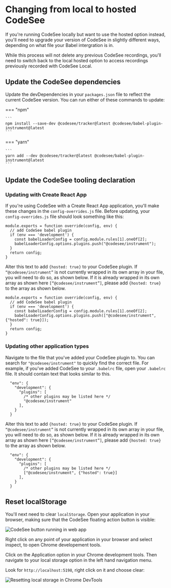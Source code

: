 # Changing from local to hosted CodeSee

If you're running CodeSee locally but want to use the hosted option instead, you'll need to upgrade your version of CodeSee in slightly different ways, depending on what file your Babel intergration is in.

While this process will not delete any previous CodeSee recordings, you'll need to switch back to the local hosted option to access recordings previously recorded with CodeSee Local.

## Update the CodeSee dependencies

Update the devDependencies in your `packages.json` file to reflect the current CodeSee version. You can run either of these commands to update:

=== "npm"

    ```
    npm install --save-dev @codesee/tracker@latest @codesee/babel-plugin-instrument@latest
    ```

=== "yarn"

    ```
    yarn add --dev @codesee/tracker@latest @codesee/babel-plugin-instrument@latest
    ```

## Update the CodeSee tooling declaration

### Updating with Create React App
If you're using CodeSee with a Create React App application, you'll make these changes in the `config-overrides.js` file. Before updating, your `config-overrides.js` file should look something like this:

```
module.exports = function override(config, env) {
  // add CodeSee babel plugin
  if (env === 'development') {
    const babelLoaderConfig = config.module.rules[1].oneOf[2];
    babelLoaderConfig.options.plugins.push("@codesee/instrument");
  }
  return config;
}
```

Alter this text to add `{hosted: true}` to your CodeSee plugin. If `“@codesee/instrument”` is not currently wrapped in its own array in your file, you will need to do so, as shown below. If it is already wrapped in its own array as shown here `[“@codesee/instrument”]`, please add `{hosted: true}` to the array as shown below.

```
module.exports = function override(config, env) {
  // add CodeSee babel plugin
  if (env === 'development') {
    const babelLoaderConfig = config.module.rules[1].oneOf[2];
    babelLoaderConfig.options.plugins.push(["@codesee/instrument", {"hosted": true}]);
  }
  return config;
}
```
### Updating other application types

Navigate to the file that you've added your CodeSee plugin to. You can search for `"@codesee/instrument"` to quickly find the correct file. For example, if you've added CodeSee to your `.babelrc` file, open your `.babelrc` file. It should contain text that looks similar to this.


```
  "env": {
    "development": {
      "plugins": [
        /* other plugins may be listed here */
        "@codesee/instrument"
      ],
    }
  }
```

Alter this text to add `{hosted: true}` to your CodeSee plugin. If `“@codesee/instrument”` is not currently wrapped in its own array in your file, you will need to do so, as shown below. If it is already wrapped in its own array as shown here `[“@codesee/instrument”]`, please add `{hosted: true}` to the array as shown below.

```
  "env": {
    "development": {
      "plugins": [
        /* other plugins may be listed here */
        ["@codesee/instrument", {"hosted": true}]
      ],
    }
  }
```

## Reset localStorage

You'll next need to clear `localStorage`. Open your application in your browser, making sure that the CodeSee floating action button is visible:

![CodeSee button running in web app](/img/codesee_button.png)

Right click on any point of your application in your browser and select inspect, to open Chrome developement tools.

Click on the Application option in your Chrome development tools. Then navigate to your local storage option in the left hand navigation menu.

Look for `http://localhost:5198`, right click on it and choose clear:

![Resetting local storage in Chrome DevTools](/img/remove_local_storage.png)
 
